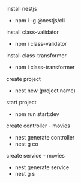 install nestjs
- npm i -g @nestjs/cli

install class-validator
- npm i class-validator

install class-transformer
- npm i class-transformer

create project
- nest new (project name)

start project
- npm run start:dev

create controller - movies
- nest generate controller 
- nest g co

create service - movies
- nest generate service
- nest g s